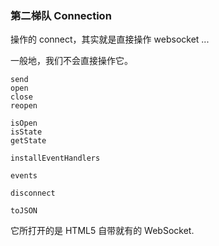 
### 第二梯队 Connection

操作的 connect，其实就是直接操作 websocket ...

一般地，我们不会直接操作它。

```
send
open
close
reopen

isOpen
isState
getState

installEventHandlers

events

disconnect

toJSON
```

它所打开的是 HTML5 自带就有的 WebSocket.
